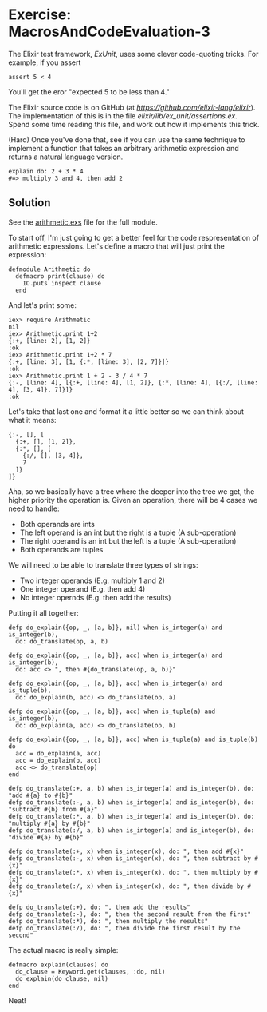 # Exercise: MacrosAndCodeEvaluation-3
The Elixir test framework, *ExUnit*, uses some clever code-quoting tricks. For example, if you assert
```
assert 5 < 4
```
You'll get the eror "expected 5 to be less than 4."

The Elixir source code is on GitHub (at *https://github.com/elixir-lang/elixir*). The implementation of this is in the file *elixir/lib/ex_unit/assertions.ex*. Spend some time reading this file, and work out how it implements this trick.

(Hard) Once you've done that, see if you can use the same technique to implement a function that takes an arbitrary arithmetic expression and returns a natural language version.
```
explain do: 2 + 3 * 4
#=> multiply 3 and 4, then add 2
```

## Solution
See the [arithmetic.exs](./arithmetic.exs) file for the full module.

To start off, I'm just going to get a better feel for the code respresentation of arithmetic expressions. Let's define a macro that will just print the expression:
```
defmodule Arithmetic do
  defmacro print(clause) do
    IO.puts inspect clause
  end
```

And let's print some:
```
iex> require Arithmetic
nil
iex> Arithmetic.print 1+2
{:+, [line: 2], [1, 2]}
:ok
iex> Arithmetic.print 1+2 * 7
{:+, [line: 3], [1, {:*, [line: 3], [2, 7]}]}
:ok
iex> Arithmetic.print 1 + 2 - 3 / 4 * 7
{:-, [line: 4], [{:+, [line: 4], [1, 2]}, {:*, [line: 4], [{:/, [line: 4], [3, 4]}, 7]}]}
:ok
```

Let's take that last one and format it a little better so we can think about what it means:
```
{:-, [], [
  {:+, [], [1, 2]},
  {:*, [], [
    {:/, [], [3, 4]},
    7
  ]}
]}
```

Aha, so we basically have a tree where the deeper into the tree we get, the higher priority the operation is. Given an operation, there will be 4 cases we need to handle:
- Both operands are ints
- The left operand is an int but the right is a tuple (A sub-operation)
- The right operand is an int but the left is a tuple (A sub-operation)
- Both operands are tuples

We will need to be able to translate three types of strings:
- Two integer operands (E.g. multiply 1 and 2)
- One integer operand (E.g. then add 4)
- No integer opernds (E.g. then add the results)

Putting it all together:
```
defp do_explain({op, _, [a, b]}, nil) when is_integer(a) and is_integer(b),
  do: do_translate(op, a, b)

defp do_explain({op, _, [a, b]}, acc) when is_integer(a) and is_integer(b),
  do: acc <> ", then #{do_translate(op, a, b)}"

defp do_explain({op, _, [a, b]}, acc) when is_integer(a) and is_tuple(b),
  do: do_explain(b, acc) <> do_translate(op, a)

defp do_explain({op, _, [a, b]}, acc) when is_tuple(a) and is_integer(b),
  do: do_explain(a, acc) <> do_translate(op, b)

defp do_explain({op, _, [a, b]}, acc) when is_tuple(a) and is_tuple(b) do
  acc = do_explain(a, acc)
  acc = do_explain(b, acc)
  acc <> do_translate(op)
end

defp do_translate(:+, a, b) when is_integer(a) and is_integer(b), do: "add #{a} to #{b}"
defp do_translate(:-, a, b) when is_integer(a) and is_integer(b), do: "subtract #{b} from #{a}"
defp do_translate(:*, a, b) when is_integer(a) and is_integer(b), do: "multiply #{a} by #{b}"
defp do_translate(:/, a, b) when is_integer(a) and is_integer(b), do: "divide #{a} by #{b}"

defp do_translate(:+, x) when is_integer(x), do: ", then add #{x}"
defp do_translate(:-, x) when is_integer(x), do: ", then subtract by #{x}"
defp do_translate(:*, x) when is_integer(x), do: ", then multiply by #{x}"
defp do_translate(:/, x) when is_integer(x), do: ", then divide by #{x}"

defp do_translate(:+), do: ", then add the results"
defp do_translate(:-), do: ", then the second result from the first"
defp do_translate(:*), do: ", then multiply the results"
defp do_translate(:/), do: ", then divide the first result by the second"
```

The actual macro is really simple:
```
defmacro explain(clauses) do
  do_clause = Keyword.get(clauses, :do, nil)
  do_explain(do_clause, nil)
end
```

Neat!
